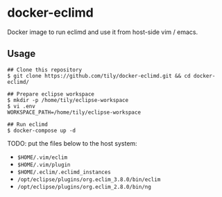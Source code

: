 # docker-eclimd

Docker image to run eclimd and use it from host-side vim / emacs.

## Usage

```
## Clone this repository
$ git clone https://github.com/tily/docker-eclimd.git && cd docker-eclimd/

## Prepare eclipse workspace
$ mkdir -p /home/tily/eclipse-workspace
$ vi .env
WORKSPACE_PATH=/home/tily/eclipse-workspace

## Run eclimd
$ docker-compose up -d
```

TODO: put the files below to the host system:

* `$HOME/.vim/eclim`
* `$HOME/.vim/plugin`
* `$HOME/.eclim/.eclimd_instances`
* `/opt/eclipse/plugins/org.eclim_3.8.0/bin/eclim`
* `/opt/eclipse/plugins/org.eclim_2.8.0/bin/ng`
